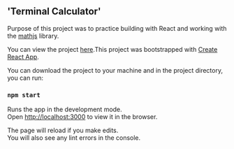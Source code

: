 
## 'Terminal Calculator'

Purpose of this project was to practice building with React and working with the [mathjs](https://mathjs.org) library. 

You can view the project [here](https://alec-huang-labs.github.io/TerminalCalculator-Beta/).This project was bootstrapped with [Create React App](https://github.com/facebook/create-react-app).

You can download the project to your machine and in the project directory, you can run:

### `npm start`

Runs the app in the development mode.<br />
Open [http://localhost:3000](http://localhost:3000) to view it in the browser.

The page will reload if you make edits.<br />
You will also see any lint errors in the console.
